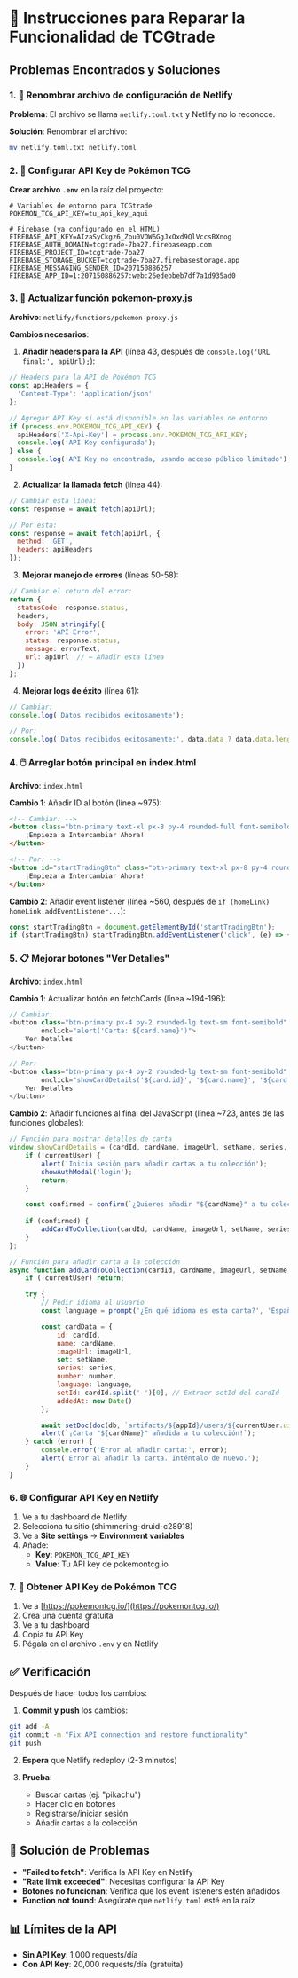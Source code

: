 # 🔧 Instrucciones para Reparar la Funcionalidad de TCGtrade

## Problemas Encontrados y Soluciones

### 1. 📁 Renombrar archivo de configuración de Netlify

**Problema**: El archivo se llama `netlify.toml.txt` y Netlify no lo reconoce.

**Solución**: Renombrar el archivo:
```bash
mv netlify.toml.txt netlify.toml
```

### 2. 🔑 Configurar API Key de Pokémon TCG

**Crear archivo `.env`** en la raíz del proyecto:
```env
# Variables de entorno para TCGtrade
POKEMON_TCG_API_KEY=tu_api_key_aqui

# Firebase (ya configurado en el HTML)
FIREBASE_API_KEY=AIzaSyCkgz6_Zpu0VOW6GgJxOxd9QlVccsBXnog
FIREBASE_AUTH_DOMAIN=tcgtrade-7ba27.firebaseapp.com
FIREBASE_PROJECT_ID=tcgtrade-7ba27
FIREBASE_STORAGE_BUCKET=tcgtrade-7ba27.firebasestorage.app
FIREBASE_MESSAGING_SENDER_ID=207150886257
FIREBASE_APP_ID=1:207150886257:web:26edebbeb7df7a1d935ad0
```

### 3. 🔧 Actualizar función pokemon-proxy.js

**Archivo**: `netlify/functions/pokemon-proxy.js`

**Cambios necesarios**:

1. **Añadir headers para la API** (línea 43, después de `console.log('URL final:', apiUrl);`):
```javascript
// Headers para la API de Pokémon TCG
const apiHeaders = {
  'Content-Type': 'application/json'
};

// Agregar API Key si está disponible en las variables de entorno
if (process.env.POKEMON_TCG_API_KEY) {
  apiHeaders['X-Api-Key'] = process.env.POKEMON_TCG_API_KEY;
  console.log('API Key configurada');
} else {
  console.log('API Key no encontrada, usando acceso público limitado');
}
```

2. **Actualizar la llamada fetch** (línea 44):
```javascript
// Cambiar esta línea:
const response = await fetch(apiUrl);

// Por esta:
const response = await fetch(apiUrl, {
  method: 'GET',
  headers: apiHeaders
});
```

3. **Mejorar manejo de errores** (líneas 50-58):
```javascript
// Cambiar el return del error:
return {
  statusCode: response.status,
  headers,
  body: JSON.stringify({
    error: 'API Error',
    status: response.status,
    message: errorText,
    url: apiUrl  // ← Añadir esta línea
  })
};
```

4. **Mejorar logs de éxito** (línea 61):
```javascript
// Cambiar:
console.log('Datos recibidos exitosamente');

// Por:
console.log('Datos recibidos exitosamente:', data.data ? data.data.length : 0, 'items');
```

### 4. 🖱️ Arreglar botón principal en index.html

**Archivo**: `index.html`

**Cambio 1**: Añadir ID al botón (línea ~975):
```html
<!-- Cambiar: -->
<button class="btn-primary text-xl px-8 py-4 rounded-full font-semibold">
    ¡Empieza a Intercambiar Ahora!
</button>

<!-- Por: -->
<button id="startTradingBtn" class="btn-primary text-xl px-8 py-4 rounded-full font-semibold">
    ¡Empieza a Intercambiar Ahora!
</button>
```

**Cambio 2**: Añadir event listener (línea ~560, después de `if (homeLink) homeLink.addEventListener...`):
```javascript
const startTradingBtn = document.getElementById('startTradingBtn');
if (startTradingBtn) startTradingBtn.addEventListener('click', (e) => { e.preventDefault(); showAuthModal('register'); });
```

### 5. 📋 Mejorar botones "Ver Detalles"

**Archivo**: `index.html`

**Cambio 1**: Actualizar botón en fetchCards (línea ~194-196):
```javascript
// Cambiar:
<button class="btn-primary px-4 py-2 rounded-lg text-sm font-semibold"
        onclick="alert('Carta: ${card.name}')">
    Ver Detalles
</button>

// Por:
<button class="btn-primary px-4 py-2 rounded-lg text-sm font-semibold"
        onclick="showCardDetails('${card.id}', '${card.name}', '${card.images?.small || ''}', '${card.set?.name || 'N/A'}', '${card.set?.series || 'N/A'}', '${card.number || 'N/A'}')">
    Ver Detalles
</button>
```

**Cambio 2**: Añadir funciones al final del JavaScript (línea ~723, antes de las funciones globales):
```javascript
// Función para mostrar detalles de carta
window.showCardDetails = (cardId, cardName, imageUrl, setName, series, number) => {
    if (!currentUser) {
        alert('Inicia sesión para añadir cartas a tu colección');
        showAuthModal('login');
        return;
    }

    const confirmed = confirm(`¿Quieres añadir "${cardName}" a tu colección?\n\nSet: ${setName}\nSerie: ${series}\nNúmero: ${number}`);
    
    if (confirmed) {
        addCardToCollection(cardId, cardName, imageUrl, setName, series, number);
    }
};

// Función para añadir carta a la colección
async function addCardToCollection(cardId, cardName, imageUrl, setName, series, number) {
    if (!currentUser) return;

    try {
        // Pedir idioma al usuario
        const language = prompt('¿En qué idioma es esta carta?', 'Español') || 'Español';

        const cardData = {
            id: cardId,
            name: cardName,
            imageUrl: imageUrl,
            set: setName,
            series: series,
            number: number,
            language: language,
            setId: cardId.split('-')[0], // Extraer setId del cardId
            addedAt: new Date()
        };

        await setDoc(doc(db, `artifacts/${appId}/users/${currentUser.uid}/my_cards/${cardId}`), cardData);
        alert(`¡Carta "${cardName}" añadida a tu colección!`);
    } catch (error) {
        console.error('Error al añadir carta:', error);
        alert('Error al añadir la carta. Inténtalo de nuevo.');
    }
}
```

### 6. 🌐 Configurar API Key en Netlify

1. Ve a tu dashboard de Netlify
2. Selecciona tu sitio (shimmering-druid-c28918)
3. Ve a **Site settings** → **Environment variables**
4. Añade:
   - **Key**: `POKEMON_TCG_API_KEY`
   - **Value**: Tu API key de pokemontcg.io

### 7. 🔑 Obtener API Key de Pokémon TCG

1. Ve a [https://pokemontcg.io/](https://pokemontcg.io/)
2. Crea una cuenta gratuita
3. Ve a tu dashboard
4. Copia tu API Key
5. Pégala en el archivo `.env` y en Netlify

## ✅ Verificación

Después de hacer todos los cambios:

1. **Commit y push** los cambios:
```bash
git add -A
git commit -m "Fix API connection and restore functionality"
git push
```

2. **Espera** que Netlify redeploy (2-3 minutos)

3. **Prueba**:
   - Buscar cartas (ej: "pikachu")
   - Hacer clic en botones
   - Registrarse/iniciar sesión
   - Añadir cartas a la colección

## 🐛 Solución de Problemas

- **"Failed to fetch"**: Verifica la API Key en Netlify
- **"Rate limit exceeded"**: Necesitas configurar la API Key
- **Botones no funcionan**: Verifica que los event listeners estén añadidos
- **Function not found**: Asegúrate que `netlify.toml` esté en la raíz

## 📊 Límites de la API

- **Sin API Key**: 1,000 requests/día
- **Con API Key**: 20,000 requests/día (gratuita)